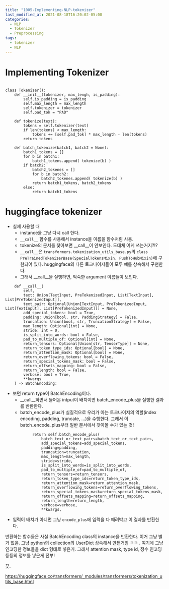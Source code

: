 ```yaml
---
title: "1005-Implementing-NLP-tokenizer"
last_modified_at: 2021-08-18T16:20:02-05:00
categories:
  - NLP
  - Tokenizer
  - Preprocessing
tags:
  - tokenizer
  - NLP
---
```




# Implementing Tokenizer


```

class Tokenizer():
    def __init__(tokenizer, max_lengh, is_padding):
        self.is_padding = is_padding
        self.max_length = max_length
        self.tokenizer = tokenizer
        self.pad_tok = "PAD"

    def tokenize(text):
        tokens = self.tokenizer(text)
        if len(tokens) < max_length:
            tokens += [self.pad_tok] * max_length - len(tokens)
        return tokens

    def batch_tokenize(batch1, batch2 = None):
        batch1_tokens = []
        for b in batch1:
            batch1_tokens.append( tokenize(b) )
        if batch2:
            batch2_tokenes = []
            for b in batch2:
                batch2_tokenes.append( tokenize(b) )
            return batch1_tokens, batch2_tokens
        else:
            return batch1_tokens

```

# huggingface tokenizer

* 실제 사용할 때 
  * instance을 그냥 다시 call 한다.
  * `__call__` 함수를 사용해서 instance을 이름을 함수처럼 사용.
  * tokenize의 문서를 찾아보면 __call__이 안보인다. 도대체 어케 쓰는거지?!?
  * `__call__`은 `transformers.tokenization_utils_base.py`의 `class PreTrainedTokenizerBase(SpecialTokensMixin, PushToHubMixin)`에 구현되어 있다. huggingface의 다른 토크나이저들이 모두 얘를 상속해서 구현한다.
  * 그래서 __call__을 실행하면, 익숙한 argument 이름들이 보인다.

```
    def __call__(
        self,
        text: Union[TextInput, PreTokenizedInput, List[TextInput], List[PreTokenizedInput]],
        text_pair: Optional[Union[TextInput, PreTokenizedInput, List[TextInput], List[PreTokenizedInput]]] = None,
        add_special_tokens: bool = True,
        padding: Union[bool, str, PaddingStrategy] = False,
        truncation: Union[bool, str, TruncationStrategy] = False,
        max_length: Optional[int] = None,
        stride: int = 0,
        is_split_into_words: bool = False,
        pad_to_multiple_of: Optional[int] = None,
        return_tensors: Optional[Union[str, TensorType]] = None,
        return_token_type_ids: Optional[bool] = None,
        return_attention_mask: Optional[bool] = None,
        return_overflowing_tokens: bool = False,
        return_special_tokens_mask: bool = False,
        return_offsets_mapping: bool = False,
        return_length: bool = False,
        verbose: bool = True,
        **kwargs
    ) -> BatchEncoding:
```

* 보면 return type이 BatchEncoding이다.
  * __call__하면서 들어온 intput이 배치이면 batch_encode_plus을 실행한 결과를 반환한다.
  * batch_encode_plus가 실질적으로 우리가 아는 토크나이저의 역할(index encoding, padding, truncate, ...)을 수행한다. 그래서 이 batch_encode_plus부터 일반 문서에서 찾아볼 수가 있는 것!

```
            return self.batch_encode_plus(
                batch_text_or_text_pairs=batch_text_or_text_pairs,
                add_special_tokens=add_special_tokens,
                padding=padding,
                truncation=truncation,
                max_length=max_length,
                stride=stride,
                is_split_into_words=is_split_into_words,
                pad_to_multiple_of=pad_to_multiple_of,
                return_tensors=return_tensors,
                return_token_type_ids=return_token_type_ids,
                return_attention_mask=return_attention_mask,
                return_overflowing_tokens=return_overflowing_tokens,
                return_special_tokens_mask=return_special_tokens_mask,
                return_offsets_mapping=return_offsets_mapping,
                return_length=return_length,
                verbose=verbose,
                **kwargs,
```
* 입력이 배치가 아니면 그냥 `encode_plus`에 입력을 다 때려박고 이 결과를 반환한다.

반환하는 함수들은 사실 BatchEncoding class의 instance을 반환한다. 이거 그냥 별거 없음. 그냥 python의 collection의 UserDict 상속해서 만든거임 ㅋㅋ . 여기에 그냥 인코딩한 정보들을 dict 형태로 넣은거. 그래서 attention mask, type id, 정수 인코딩 등등의 정보를 넣은게 전부! 

끗.

https://huggingface.co/transformers/_modules/transformers/tokenization_utils_base.html

